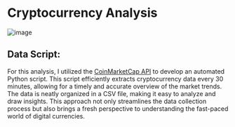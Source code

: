 # Cryptocurrency Analysis

![image](https://www.shutterstock.com/image-vector/set-gold-silver-crypto-currencies-600nw-775898248.jpg)

## Data Script:

For this analysis, I utilized the [CoinMarketCap API](https://coinmarketcap.com/api/) to develop an automated Python script. This script efficiently extracts cryptocurrency data every 30 minutes, allowing for a timely and accurate overview of the market trends. The data is neatly organized in a CSV file, making it easy to analyze and draw insights. This approach not only streamlines the data collection process but also brings a fresh perspective to understanding the fast-paced world of digital currencies.

